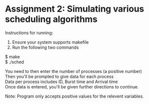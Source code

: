 # Assignment 2: Simulating various scheduling algorithms

Instructions for running:
1) Ensure your system supports makefile
2) Run the following two commands

$ make\
$ ./sched 

You need to then enter the number of processes (a positive number)\
Then you'll be prompted to give data for each process\
Data per process includes ID, Burst time and Arrival time\
Once data is entered, you'll be given further directions to continue.

Note: Program only accepts positive values for the relevent variables.
